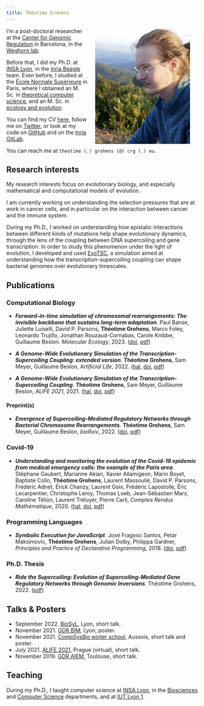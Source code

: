 ```yaml
---
title: Théotime Grohens
---
```


<img src="./img/photo.jpg" width="250" align="right" style="margin:0px 20px">

I’m a post-doctoral researcher at the [Center for Genomic Regulation](https://www.crg.eu/) in Barcelona, in the [Weghorn lab](https://weghornlab.net/).

Before that, I did my Ph.D. at [INSA Lyon](https://www.insa-lyon.fr/), in the [Inria Beagle](https://team.inria.fr/beagle/) team.
Even before, I studied at the [École Normale Supérieure](https://www.ens.psl.eu) in Paris, where I obtained an M. Sc. in [theoretical computer science](https://wikimpri.dptinfo.ens-cachan.fr/doku.php), and an M. Sc. in [ecology and evolution](https://www.enseignement.biologie.ens.fr/spip.php?article193).

You can find my CV [here](./pdf/resume.pdf), follow me on [Twitter](https://twitter.com/tgrohens), or look at my code on [GitHub](https://github.com/tgrohens) and on the [Inria GitLab](https://gitlab.inria.fr/tgrohens).

You can reach me at `theotime (.) grohens (@) crg (.) eu`.

## Research interests

My research interests focus on evolutionary biology, and especially mathematical and computational models of evolution.

I am currently working on understanding the selection pressures that are at work in cancer cells, and in particular on the interaction between cancer and the immune system.

During my Ph.D., I worked on understanding how epistatic interactions between different kinds of mutations help shape evolutionary dynamics, through the lens of the coupling between DNA supercoiling and gene transcription.
In order to study this phenomenon under the light of evolution, I developed and used [EvoTSC](https://gitlab.inria.fr/tgrohens/evotsc), a simulation aimed at understanding how the transcription-supercoiling coupling can shape bacterial genomes over evolutionary timescales.

## Publications

### Computational Biology

* **_Forward-in-time simulation of chromosomal rearrangements: The invisible backbone that sustains long-term adaptation_**. Paul Banse, Juliette Luiselli, David P. Parsons, **Théotime Grohens**, Marco Foley, Leonardo Trujillo, Jonathan Rouzaud-Cornabas, Carole Knibbe, Guillaume Beslon. _Molecular Ecology_, 2023. ([doi](https://doi.org/10.1111/mec.17234), [pdf](./pdf/molevol2023.pdf))

* **_A Genome-Wide Evolutionary Simulation of the Transcription-Supercoiling Coupling: extended version_**.
**Théotime Grohens**, Sam Meyer, Guillaume Beslon, _Artificial Life_, 2022. ([hal](https://hal.archives-ouvertes.fr/hal-03667822/), [doi](
https://doi.org/10.1162/artl_a_00373), [pdf](./pdf/artl22.pdf))

* **_A Genome-Wide Evolutionary Simulation of the Transcription-Supercoiling Coupling_**.
**Théotime Grohens**, Sam Meyer, Guillaume Beslon, _ALIFE 2021_, 2021. ([hal](https://hal.archives-ouvertes.fr/hal-03242696), [doi](https://doi.org/10.1162/isal_a_00434), [pdf](./pdf/alife21.pdf))

#### Preprint(s)

* **_Emergence of Supercoiling-Mediated Regulatory Networks through Bacterial Chromosome Rearrangements_**. **Théotime Grohens**, Sam Meyer, Guillaume Beslon, _bioRxiv_, 2022. ([doi](https://doi.org/10.1101/2022.09.23.509185), [pdf](./pdf/biorXiv22.pdf))

### Covid-19

* **_Understanding and monitoring the evolution of the Covid-19 epidemic from medical emergency calls: the example of the Paris area_**.
Stéphane Gaubert, Marianne Akian, Xavier Allamigeon, Marin Boyet, Baptiste Colin, **Théotime Grohens**, Laurent Massoulié, David P. Parsons, Frédéric Adnet, Érick Chanzy, Laurent Goix, Frédéric Lapostolle, Éric Lecarpentier, Christophe Leroy, Thomas Loeb, Jean-Sébastien Marx, Caroline Télion, Laurent Tréluyer, Pierre Carli, _Comptes Rendus Mathématique_, 2020. ([hal](https://hal.archives-ouvertes.fr/hal-02648075v2), [doi](https://doi.org/10.5802/crmath.99), [pdf](./pdf/crm20.pdf))

### Programming Languages

* **_Symbolic Execution for JavaScript_**.
José Fragoso Santos, Petar Maksimovic, **Théotime Grohens**, Julian Dolby, Philippa Gardner, _Principles and Practice of Declarative Programming_, 2018. ([doi](https://doi.org/10.1145/3236950.3236956), [pdf](./pdf/ppdp18.pdf))

### Ph.D. Thesis

* **_Ride the Supercoiling:
Evolution of Supercoiling-Mediated Gene Regulatory Networks through Genomic Inversions_**. Théotime Grohens, 2022. ([pdf](./pdf/phd.pdf))


## Talks & Posters

* September 2022. [BioSyL](http://www.biosyl.org/news/biosyl-day), Lyon, short talk.
* November 2021. [GDR BIM](https://www.gdr-bim.cnrs.fr/journees-du-gdr-bim-2021/), Lyon, poster.
* November 2021. [CompSysBio winter school](https://project.inria.fr/compsysbio2021/), Aussois, short talk and poster.
* July 2021. [ALIFE 2021](https://www.robot100.cz/alife2021/), Prague (virtual), short talk.
* November 2019. [GDR AIEM](https://aiem2019.sciencesconf.org/program), Toulouse, short talk.

## Teaching

During my Ph.D., I taught computer science at [INSA Lyon](https://www.insa-lyon.fr/), in the [Biosciences](https://biosciences.insa-lyon.fr/) and [Computer Science](https://if.insa-lyon.fr/) departments, and at [IUT Lyon 1](https://iut.univ-lyon1.fr/).
